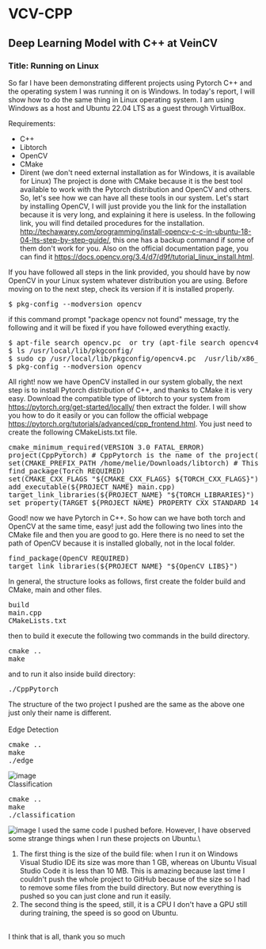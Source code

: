 # VCV-CPP
<h2>Deep Learning Model with C++ at VeinCV</h2>
<h3>Title: Running on Linux </h3>
So far I have been demonstrating different projects using Pytorch C++ and the operating system I was running it on is Windows. In today's report, I will show how to do the same thing in Linux operating system. I am using Windows as a host and Ubuntu 22.04 LTS as a guest through VirtualBox.

Requirements:
* C++
* Libtorch
* OpenCV
* CMake
* Dirent (we don't need external installation as for Windows, it is available for Linux)
The project is done with CMake because it is the best tool available to work with the Pytorch distribution and OpenCV and others. So, let's see how we can have all these tools in our system.
Let's start by installing OpenCV, I will just provide you the link for the installation because it is very long, and explaining it here is useless. In the following link, you will find detailed procedures for the installation. http://techawarey.com/programming/install-opencv-c-c-in-ubuntu-18-04-lts-step-by-step-guide/, this one has a backup command if some of them don't work for you. Also on the official documentation page, you can find it https://docs.opencv.org/3.4/d7/d9f/tutorial_linux_install.html.

If you have followed all steps in the link provided, you should have by now OpenCV in your Linux system whatever distribution you are using. Before moving on to the next step, check its version if it is installed properly.
<pre>$ pkg-config --modversion opencv</pre>
if this command prompt "package opencv not found" message, try the following and it will be fixed if you have followed everything exactly.
<pre>
$ apt-file search opencv.pc  or try (apt-file search opencv4.pc)
$ ls /usr/local/lib/pkgconfig/
$ sudo cp /usr/local/lib/pkgconfig/opencv4.pc  /usr/lib/x86_64-linux-gnu/pkgconfig/opencv.pc
$ pkg-config --modversion opencv
</pre>
All right! now we have OpenCV installed in our system globally, the next step is to install Pytorch distribution of C++, and thanks to CMake it is very easy. Download the compatible type of libtorch to your system from https://pytorch.org/get-started/locally/ then extract the folder. I will show you how to do it easily or you can follow the official webpage https://pytorch.org/tutorials/advanced/cpp_frontend.html. You just need to create the following CMakeLists.txt file.
<pre>
cmake_minimum_required(VERSION 3.0 FATAL_ERROR)
project(CppPytorch) # CppPytorch is the name of the project(you can change it as you want)
set(CMAKE_PREFIX_PATH /home/melie/Downloads/libtorch) # This is the path of the libtorch you just downloaded  
find_package(Torch REQUIRED)
set(CMAKE_CXX_FLAGS "${CMAKE_CXX_FLAGS} ${TORCH_CXX_FLAGS}")
add_executable(${PROJECT_NAME} main.cpp)
target_link_libraries(${PROJECT_NAME} "${TORCH_LIBRARIES}")
set_property(TARGET ${PROJECT_NAME} PROPERTY CXX_STANDARD 14)
</pre>
Good! now we have Pytorch in C++.  So how can we have both torch and OpenCV at the same time, easy! just add the following two lines into the CMake file and then you are good to go. Here there is no need to set the path of OpenCV because it is installed globally, not in the local folder.
<pre>
find_package(OpenCV REQUIRED)
target_link_libraries(${PROJECT_NAME} "${OpenCV_LIBS}")
</pre>
In general, the structure looks as follows, first create the folder build and CMake, main and other files.
<pre>
build 
main.cpp
CMakeLists.txt
</pre>
then to build it execute the following two commands in the build directory.
<pre>
cmake ..
make
</pre>
and to run it also inside build directory: 
<pre>
./CppPytorch
</pre>
The structure of the two project I pushed are the same as the above one just only their name is different.\
<br>Edge Detection</br>
<pre>
cmake ..
make
./edge
</pre>
![image](https://user-images.githubusercontent.com/96078343/180441591-91d21aaf-7e7a-425a-80bc-2ea5df9ae562.png)
<br>Classification</br>
<pre>
cmake ..
make
./classification
</pre>
![image](https://user-images.githubusercontent.com/96078343/180442185-52d666a8-236b-4e53-852b-1248a8e27553.png)
I used the same code I pushed before. However, I have observed some strange things when I run these projects on Ubuntu.\
1. The first thing is the size of the build file: when I run it on Windows Visual Studio IDE its size was more than 1 GB, whereas on Ubuntu Visual Studio Code it is less than 10 MB. This is amazing because last time I couldn't push the whole project to GitHub because of the size so I had to remove some files from the build directory. But now everything is pushed so you can just clone and run it easily.
2. The second thing is the speed, still, it is a CPU I don't have a GPU still during training, the speed is so good on Ubuntu.

<br>I think that is all, thank you so much</br>
